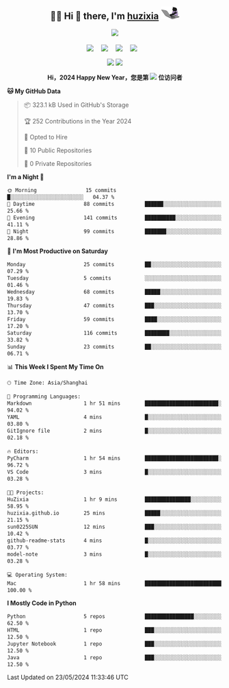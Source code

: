 <div align="center">

## :woman_technologist: Hi 👋 there, I'm [huzixia](https://huzixia.github.io/) <img height="30" src="images/work.gif" />

  <!-- dynamic typing effect 动态打字效果 -->
  <div>
    <a href="https://huzixia.github.io/">
      <img src="https://readme-typing-svg.demolab.com?font=Fira+Code&pause=1000&width=435&lines=console.log(%22Hello%2C%20World%22);胡同学祝您心想事成!&center=true&size=27" />
    </a>
  </div>

  <div>&nbsp;</div>

  <!-- profile logo 个人资料徽标 -->
  <div>
    <a href="https://huzixia.github.io/"><img src="https://img.shields.io/badge/Website-博客-orange" /></a>&emsp;
    <a href="https://www.zhihu.com/people/hu-zi-xia-91"><img src="https://img.shields.io/badge/ZhiHu-知乎-blue" /></a>&emsp;
    <a href="https://twitter.com/zixia80631/"><img src="https://img.shields.io/badge/Twitter-推特-black" /></a>&emsp;
    <a href="https://github.com/HuZixia/Text2Video/assets/38995480/244e64be-3dc4-46bb-8aff-523d8a235a1e"><img src="https://img.shields.io/badge/WeChat-微信-07c160" /></a>&emsp;

  </div>

[//]: # (### Github Stats)

 <p>
   <img src="https://github-readme-stats.vercel.app/api?username=HuZixia&rank_icon=github&theme=react&border_color=61dafb&hide_border=true" />
   <img src="https://github-readme-stats.vercel.app/api/top-langs/?username=HuZixia&hide=c%23,powershell,Mathematica,Ruby,Objective-C,Objective-C%2b%2b,Cuda&title_color=61dafb&text_color=ffffff&icon_color=61dafb&bg_color=20232a&langs_count=8&layout=compact&border_color=61dafb&hide_border=true&size_weight=0.5&count_weight=0.5" />
 </p>

</div>

<div align="center"><b>Hi，2024 Happy New Year，您是第 <img src="https://profile-counter.glitch.me/HuZixia/count.svg"></img> 位访问者</b></div>


[//]: # (*   Github Stats)
[//]: # (![Top Langs]&#40;https://github-readme-stats.vercel.app/api/top-langs/?username=HuZixia\&layout=compact&#41;)
[//]: # (![HuZixia's GitHub stats]&#40;https://github-readme-stats.vercel.app/api?username=HuZixia\&rank_icon=github&theme=tokyonight&#41;)


<!--START_SECTION:waka-->
**🐱 My GitHub Data** 

> 📦 323.1 kB Used in GitHub's Storage 
 > 
> 🏆 252 Contributions in the Year 2024
 > 
> 💼 Opted to Hire
 > 
> 📜 10 Public Repositories 
 > 
> 🔑 0 Private Repositories 
 > 
**I'm a Night 🦉** 

```text
🌞 Morning                15 commits          █░░░░░░░░░░░░░░░░░░░░░░░░   04.37 % 
🌆 Daytime                88 commits          ██████░░░░░░░░░░░░░░░░░░░   25.66 % 
🌃 Evening                141 commits         ██████████░░░░░░░░░░░░░░░   41.11 % 
🌙 Night                  99 commits          ███████░░░░░░░░░░░░░░░░░░   28.86 % 
```
📅 **I'm Most Productive on Saturday** 

```text
Monday                   25 commits          ██░░░░░░░░░░░░░░░░░░░░░░░   07.29 % 
Tuesday                  5 commits           ░░░░░░░░░░░░░░░░░░░░░░░░░   01.46 % 
Wednesday                68 commits          █████░░░░░░░░░░░░░░░░░░░░   19.83 % 
Thursday                 47 commits          ███░░░░░░░░░░░░░░░░░░░░░░   13.70 % 
Friday                   59 commits          ████░░░░░░░░░░░░░░░░░░░░░   17.20 % 
Saturday                 116 commits         ████████░░░░░░░░░░░░░░░░░   33.82 % 
Sunday                   23 commits          ██░░░░░░░░░░░░░░░░░░░░░░░   06.71 % 
```


📊 **This Week I Spent My Time On** 

```text
🕑︎ Time Zone: Asia/Shanghai

💬 Programming Languages: 
Markdown                 1 hr 51 mins        ████████████████████████░   94.02 % 
YAML                     4 mins              █░░░░░░░░░░░░░░░░░░░░░░░░   03.80 % 
GitIgnore file           2 mins              █░░░░░░░░░░░░░░░░░░░░░░░░   02.18 % 

🔥 Editors: 
PyCharm                  1 hr 54 mins        ████████████████████████░   96.72 % 
VS Code                  3 mins              █░░░░░░░░░░░░░░░░░░░░░░░░   03.28 % 

🐱‍💻 Projects: 
HuZixia                  1 hr 9 mins         ███████████████░░░░░░░░░░   58.95 % 
huzixia.github.io        25 mins             █████░░░░░░░░░░░░░░░░░░░░   21.15 % 
sun0225SUN               12 mins             ███░░░░░░░░░░░░░░░░░░░░░░   10.42 % 
github-readme-stats      4 mins              █░░░░░░░░░░░░░░░░░░░░░░░░   03.77 % 
model-note               3 mins              █░░░░░░░░░░░░░░░░░░░░░░░░   03.28 % 

💻 Operating System: 
Mac                      1 hr 58 mins        █████████████████████████   100.00 % 
```

**I Mostly Code in Python** 

```text
Python                   5 repos             ████████████████░░░░░░░░░   62.50 % 
HTML                     1 repo              ███░░░░░░░░░░░░░░░░░░░░░░   12.50 % 
Jupyter Notebook         1 repo              ███░░░░░░░░░░░░░░░░░░░░░░   12.50 % 
Java                     1 repo              ███░░░░░░░░░░░░░░░░░░░░░░   12.50 % 
```




 Last Updated on 23/05/2024 11:33:46 UTC
<!--END_SECTION:waka-->


<!--
**HuZixia/HuZixia** is a ✨ _special_ ✨ repository because its `README.md` (this file) appears on your GitHub profile.

Here are some ideas to get you started:

- 🔭 I’m currently working on ...
- 🌱 I’m currently learning ...
- 👯 I’m looking to collaborate on ...
- 🤔 I’m looking for help with ...
- 💬 Ask me about ...
- 📫 How to reach me: ...
- 😄 Pronouns: ...
- ⚡ Fun fact: ...
-->
